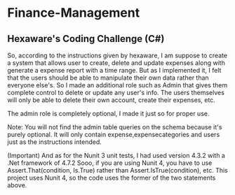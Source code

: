 # Finance-Management
## Hexaware's Coding Challenge (C#)

So, according to the instructions given by hexaware, I am suppose to create a system that allows user to create, delete and update expenses along with generate a expense report with a time range. But as I implemented it, I felt that the users should be able to manipulate their own data rather than everyone else's. So I made an additional role such as Admin that gives them complete control to delete or update any user's info. The users themselves will only be able to delete their own account, create their expenses, etc.

The admin role is completely optional, I made it just so for proper use.


Note: You will not find the admin table queries on the schema because it's purely optional. It will only contain expense,expensecategories and users just as the instructions intended.

(Important)
And as for the Nunit 3 unit tests, I had used version 4.3.2 with a .Net framework of 4.7.2
Sooo, if you are using Nunit 4, you have to use Assert.That(condition, Is.True) rather than Assert.IsTrue(condition), etc.
This project uses Nunit 4, so the code uses the former of the two statements above.
